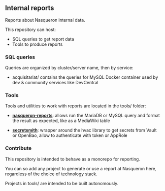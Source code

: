 ## Internal reports

Reports about Nasqueron internal data.

This repository can host:

  - SQL queries to get report data
  - Tools to produce reports

### SQL queries

Queries are organized by cluster/server name, then by service:

  - acquisitariat/ contains the queries for MySQL Docker container
    used by dev & community services like DevCentral

### Tools

Tools and utilities to work with reports are located in the tools/ folder:

* **[nasqueron-reports](tools/nasqueron-reports/README.md)**: 
  allows run the MariaDB or MySQL query and format
  the result as expected, like as a MediaWiki table

* **[secretsmith](tools/secretsmith/README.md)**:
  wrapper around the hvac library to get secrets from Vault or OpenBao,
  allow to authenticate with token or AppRole

### Contribute

This repository is intended to behave as a monorepo for reporting.

You can so add any project to generate or use a report at Nasqueron here,
regardless of the choice of technology stack.

Projects in tools/<name of the project> are intended to be built autonomously.
